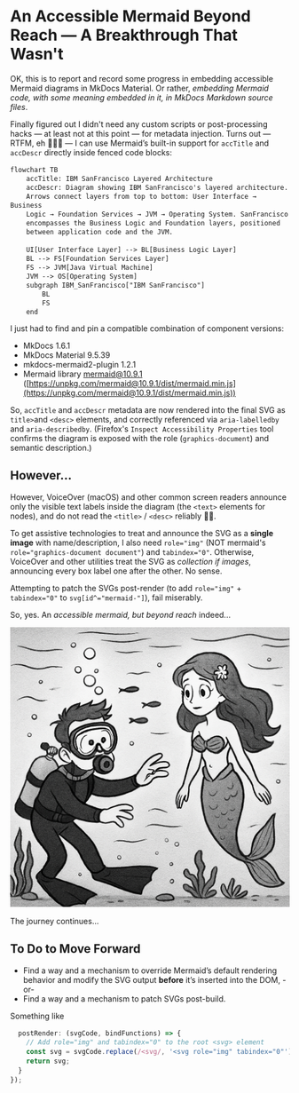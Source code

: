 # An Accessible Mermaid Beyond Reach — A Breakthrough That Wasn't

OK, this is to report and record some progress in embedding accessible Mermaid diagrams in MkDocs Material. Or rather, *embedding Mermaid code, with some meaning embedded in it, in MkDocs Markdown source files*.

Finally figured out I didn't need any custom scripts or post-processing hacks — at least not at this point — for metadata injection. Turns out — RTFM, eh 🤦🏻‍♂️ — I can use Mermaid’s built-in support for `accTitle` and `accDescr` directly inside fenced code blocks:

```text
flowchart TB
    accTitle: IBM SanFrancisco Layered Architecture
    accDescr: Diagram showing IBM SanFrancisco's layered architecture. 
    Arrows connect layers from top to bottom: User Interface → Business 
    Logic → Foundation Services → JVM → Operating System. SanFrancisco 
    encompasses the Business Logic and Foundation layers, positioned 
    between application code and the JVM.
  
    UI[User Interface Layer] --> BL[Business Logic Layer]
    BL --> FS[Foundation Services Layer]
    FS --> JVM[Java Virtual Machine]
    JVM --> OS[Operating System]
    subgraph IBM_SanFrancisco["IBM SanFrancisco"]
        BL
        FS
    end
```

I just had to find and pin a compatible combination of component versions:

- MkDocs 1.6.1
- MkDocs Material 9.5.39
- mkdocs-mermaid2-plugin 1.2.1
- Mermaid library mermaid@10.9.1 ([https://unpkg.com/mermaid@10.9.1/dist/mermaid.min.js](https://unpkg.com/mermaid@10.9.1/dist/mermaid.min.js))

So, `accTitle` and `accDescr` metadata are now rendered into the final SVG as `title>`and `<desc>` elements, and correctly referenced via `aria-labelledby` and `aria-describedby`.
(Firefox's `Inspect Accessibility Properties` tool confirms the diagram is exposed with the role (`graphics-document`) and semantic description.)

## However...

However, VoiceOver (macOS) and other common screen readers announce only the visible text labels inside the diagram (the `<text>` elements for nodes), and do not read the `<title>` / `<desc>` reliably 🤦‍♂️.

To get assistive technologies to treat and announce the SVG as a **single image** with name/description, I also need `role="img"` (NOT mermaid's `role="graphics-document document"`) and `tabindex="0"`. Otherwise, VoiceOver and other utilities treat the SVG as *collection if images*, announcing every box label one after the other. No sense.

Attempting to patch the SVGs post-render (to add `role="img"` + `tabindex="0"` to `svg[id^="mermaid-"]`), fail miserably.

So, yes. An *accessible mermaid, but beyond reach* indeed...

![An accessible mermaid beyond reach.](../img/mermaid-beyond-reach.png)

The journey continues...

## To Do to Move Forward

- Find a way and a mechanism to override Mermaid’s default rendering behavior and modify the SVG output **before** it’s inserted into the DOM,
    -or-
- Find a way and a mechanism to patch SVGs post-build.

Something like

```js
  postRender: (svgCode, bindFunctions) => {
    // Add role="img" and tabindex="0" to the root <svg> element
    const svg = svgCode.replace(/<svg/, '<svg role="img" tabindex="0"');
    return svg;
  }
});
```
